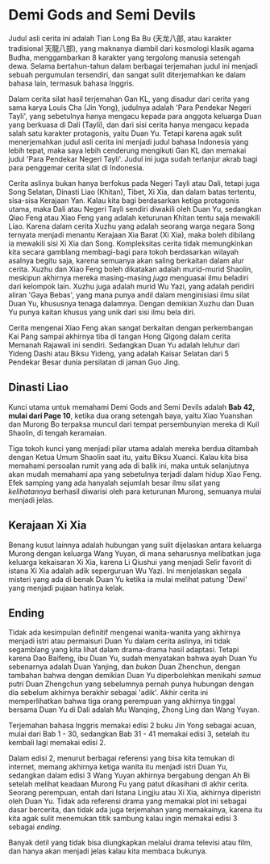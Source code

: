 # Demi Gods and Semi Devils

Judul asli cerita ini adalah Tian Long Ba Bu (天龙八部, atau karakter tradisional 天龍八部), yang maknanya diambil dari
kosmologi klasik agama Budha, menggambarkan 8 karakter yang tergolong manusia setengah dewa. Selama bertahun-tahun dalam
berbagai terjemahan judul ini menjadi sebuah pergumulan tersendiri, dan sangat sulit diterjemahkan ke dalam bahasa lain,
termasuk bahasa Inggris.

Dalam cerita silat hasil terjemahan Gan KL, yang disadur dari cerita yang sama karya Louis Cha (Jin Yong), judulnya 
adalah 'Para Pendekar Negeri Tayli', yang sebetulnya hanya mengacu kepada para anggota keluarga Duan yang berkuasa di 
Dali (Tayli), dan dari sisi cerita hanya mengacu kepada salah satu karakter protagonis, yaitu Duan Yu. Tetapi karena agak 
sulit menerjemahkan judul asli cerita ini menjadi judul bahasa Indonesia yang lebih tepat, maka saya lebih cenderung 
mengikuti Gan KL dan memakai judul 'Para Pendekar Negeri Tayli'. Judul ini juga sudah terlanjur akrab bagi para penggemar 
cerita silat di Indonesia.

Cerita aslinya bukan hanya berfokus pada Negeri Tayli atau Dali, tetapi juga Song Selatan, Dinasti Liao (Khitan), 
Tibet, Xi Xia, dan dalam batas tertentu, sisa-sisa Kerajaan Yan. Kalau kita bagi berdasarkan ketiga protagonis utama,
maka Dali atau Negeri Tayli sendiri diwakili oleh Duan Yu, sedangkan Qiao Feng atau Xiao Feng yang adalah keturunan Khitan
tentu saja mewakili Liao. Karena dalam cerita Xuzhu yang adalah seorang warga negara Song ternyata menjadi menantu Kerajaan Xia
Barat (Xi Xia), maka boleh dibilang ia mewakili sisi Xi Xia dan Song. Kompleksitas cerita tidak memungkinkan kita secara
gamblang membagi-bagi para tokoh berdasarkan wilayah asalnya begitu saja, karena semuanya akan saling berkaitan dalam alur cerita.
Xuzhu dan Xiao Feng boleh dikatakan adalah murid-murid Shaolin, meskipun akhirnya mereka masing-masing _juga_ menguasai ilmu 
beladiri dari kelompok lain. Xuzhu juga adalah murid Wu Yazi, yang adalah pendiri aliran 'Gaya Bebas', yang mana 
punya andil dalam menginisiasi ilmu silat Duan Yu, khususnya tenaga dalamnya. Dengan demikian Xuzhu dan Duan Yu punya kaitan 
khusus yang unik dari sisi ilmu bela diri.

Cerita mengenai Xiao Feng akan sangat berkaitan dengan perkembangan Kai Pang sampai akhirnya tiba di tangan Hong Qigong dalam
cerita Memanah Rajawali ini sendiri. Sedangkan Duan Yu adalah leluhur dari Yideng Dashi atau Biksu Yideng, yang adalah 
Kaisar Selatan dari 5 Pendekar Besar dunia persilatan di jaman Guo Jing.


## Dinasti Liao

Kunci utama untuk memahami Demi Gods and Semi Devils adalah  **Bab 42, mulai dari Page 10**, ketika dua orang setengah baya,
yaitu Xiao Yuanshan dan Murong Bo terpaksa muncul dari tempat persembunyian mereka di Kuil Shaolin, di tengah keramaian.

Tiga tokoh kunci yang menjadi pilar utama adalah mereka berdua ditambah dengan Ketua Umum Shaolin saat itu, yaitu Biksu
Xuanci. Kalau kita bisa memahami persoalan rumit yang ada di balik ini, maka untuk selanjutnya akan mudah memahami apa yang 
sebetulnya terjadi dalam hidup Xiao Feng. Efek samping yang ada hanyalah sejumlah besar ilmu silat yang _kelihatannya_ 
berhasil diwarisi oleh para keturunan Murong, semuanya mulai menjadi jelas.


## Kerajaan Xi Xia

Benang kusut lainnya adalah hubungan yang sulit dijelaskan antara keluarga Murong dengan keluarga Wang Yuyan, di mana seharusnya 
melibatkan juga keluarga kekaisaran Xi Xia, karena Li Qiushui yang menjadi Selir favorit di istana Xi Xia adalah adik 
seperguruan Wu Yazi. Ini menjelaskan segala misteri yang ada di benak Duan Yu ketika ia mulai melihat patung 'Dewi' yang 
menjadi pujaan hatinya kelak.


## Ending

Tidak ada kesimpulan definitif mengenai wanita-wanita yang akhirnya menjadi istri atau permaisuri Duan Yu dalam cerita 
aslinya, ini tidak segamblang yang kita lihat dalam drama-drama hasil adaptasi. Tetapi karena Dao Baifeng, ibu Duan Yu, 
sudah menyatakan bahwa ayah Duan Yu sebenarnya adalah Duan Yanjing, dan _bukan_ Duan Zhenchun, dengan tambahan bahwa 
dengan demikian Duan Yu diperbolehkan menikahi _semua_ putri Duan Zhengchun yang sebelumnya pernah punya hubungan dengan 
dia sebelum akhirnya berakhir sebagai 'adik'. Akhir cerita ini memperlihatkan bahwa tiga orang perempuan yang akhirnya 
tinggal bersama Duan Yu di Dali adalah Mu Wanqing, Zhong Ling dan Wang Yuyan.

Terjemahan bahasa Inggris memakai edisi 2 buku Jin Yong sebagai acuan, mulai dari Bab 1 - 30, sedangkan Bab 31 - 41 memakai 
edisi 3, setelah itu kembali lagi memakai edisi 2.

Dalam edisi 2, menurut berbagai referensi yang bisa kita temukan di internet, memang akhirnya ketiga wanita itu menjadi 
istri Duan Yu, sedangkan dalam edisi 3 Wang Yuyan akhirnya bergabung dengan Ah Bi setelah melihat keadaan Murong Fu yang 
patut dikasihani di akhir cerita. Seorang perempuan, entah dari Istana Lingjiu atau Xi Xia, akhirnya diperistri oleh 
Duan Yu. Tidak ada referensi drama yang memakai plot ini sebagai dasar bercerita, dan tidak ada juga terjemahan yang 
memakainya, karena itu kita agak sulit menemukan titik sambung kalau ingin memakai edisi 3 sebagai _ending_.

Banyak detil yang tidak bisa diungkapkan melalui drama televisi atau film, dan hanya akan menjadi jelas kalau kita 
membaca bukunya. 

